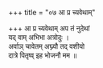 +++
title = "०७ आ प्र च्यवेथाम्"

+++
आ प्र च्यवेथाम् अप तं नुदेथां  
यद् वाम् अभिभा अत्रोदुः ।  
अर्वाञ् चावेतम् अघ्न्यौ तद् वशीयो  
दात्रे पितृष्व् इह भोजनौ मम ॥
